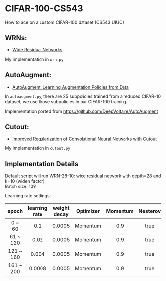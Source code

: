 # CIFAR-100-CS543
How to ace on a custom CIFAR-100 dataset (CS543 UIUC)

## WRNs:
- [Wide Residual Networks](https://arxiv.org/abs/1605.07146 "Original Paper")  

My implementation in ```wrn.py```

## AutoAugment:
- [AutoAugment: Learning Augmentation Policies from Data](https://arxiv.org/abs/1805.09501 "Original Paper")

In ```autoaugment.py```, there are 25 subpolicies trained from a reduced CIFAR-10 dataset, we use those subpolicies in our CIFAR-100 training.

Implementation ported from https://github.com/DeepVoltaire/AutoAugment

## Cutout:
- [Improved Regularization of Convolutional Neural Networks with Cutout](https://arxiv.org/abs/1708.04552 "Original Paper")  

My implementation in ```cutout.py```


## Implementation Details
Default script will run WRN-28-10: wide residual network with depth=28 and k=10 (widen factor)  
Batch size: 128  

Learning rate settings:

|   epoch   | learning rate |  weight decay | Optimizer | Momentum | Nesterov |
|:---------:|:-------------:|:-------------:|:---------:|:--------:|:--------:|
|   0 ~ 60  |      0.1      |     0.0005    | Momentum  |    0.9   |   true   |
|  61 ~ 120 |      0.02     |     0.0005    | Momentum  |    0.9   |   true   |
| 121 ~ 160 |     0.004     |     0.0005    | Momentum  |    0.9   |   true   |
| 161 ~ 200 |     0.0008    |     0.0005    | Momentum  |    0.9   |   true   |

